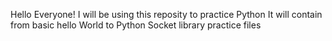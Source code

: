 Hello Everyone!
I will be using this reposity to practice Python
It will contain from basic hello World to Python Socket library practice files

